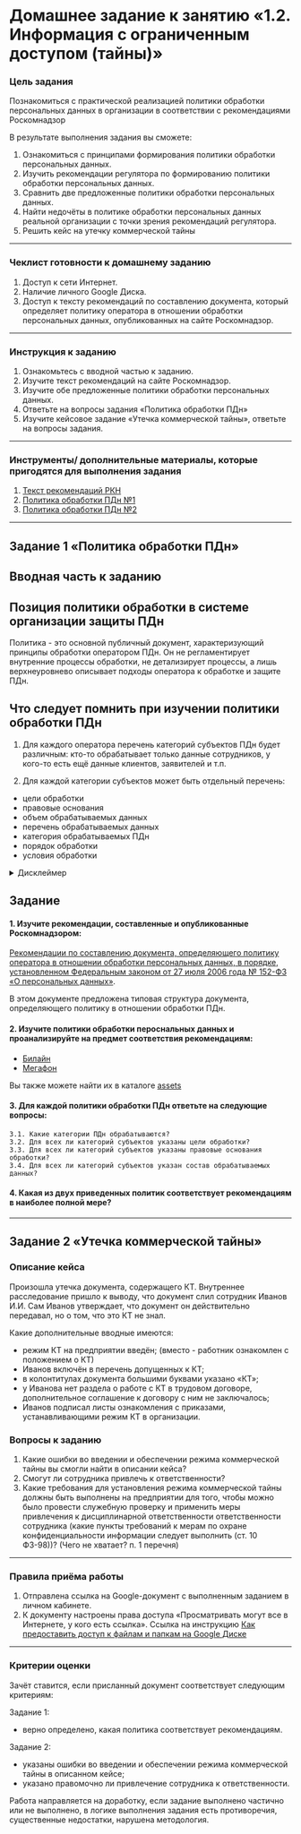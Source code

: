 # Домашнее задание к занятию «1.2. Информация с ограниченным доступом (тайны)»

### Цель задания

Познакомиться с практической реализацией политики обработки персональных данных в организации в соответствии с рекомендациями Роскомнадзор 

В результате выполнения задания вы сможете:

1. Ознакомиться с принципами формирования политики обработки персональных данных.
2. Изучить рекомендации регулятора по формированию политики обработки персональных данных.
3. Сравнить две предложенные политики обработки персональных данных.
4. Найти недочёты в политике обработки персональных данных реальной организации с точки зрения рекомендаций регулятора.
5. Решить кейс на утечку коммерческой тайны

-----

### Чеклист готовности к домашнему заданию

1. Доступ к сети Интернет.
2. Наличие личного Google Диска.
3. Доступ к тексту рекомендаций по составлению документа, который определяет политику оператора в отношении обработки персональных данных, опубликованных на сайте Роскомнадзор.

-----

### Инструкция к заданию

1. Ознакомьтесь с вводной частью к заданию.
2. Изучите текст рекомендаций на сайте Роскомнадзор.
3. Изучите обе предложенные политики обработки персональных данных.
4. Ответьте на вопросы задания «Политика обработки ПДн»
5. Изучите кейсовое задание «Утечка коммерческой тайны», ответьте на вопросы задания.

-----

### Инструменты/ дополнительные материалы, которые пригодятся для выполнения задания


1. [Текст рекомендаций РКН](https://rkn.gov.ru/personal-data/p908/)
1. [Политика обработки ПДн №1](assets/beeline.pdf)
1. [Политика обработки ПДн №2](assets/megafon.pdf)

-----
## Задание 1 «Политика обработки ПДн»

## Вводная часть к заданию

## Позиция политики обработки в системе организации защиты ПДн
Политика - это основной публичный документ, характеризующий принципы обработки оператором ПДн. Он не регламентирует внутренние процессы обработки, не детализирует процессы, а лишь верхнеуровнево описывает подходы оператора к обработке и защите ПДн. 

## Что следует помнить при изучении политики обработки ПДн

1. Для каждого оператора перечень категорий субъектов ПДн будет различным: кто-то обрабатывает только данные сотрудников, у кого-то есть ещё данные клиентов, заявителей и т.п.

2. Для каждой категории субъектов может быть отдельный перечень:
- цели обработки
- правовые основания
- объем обрабатываемых данных
- перечень обрабатываемых данных
- категория обрабатываемых ПДн
- порядок обработки
- условия обработки

<details>
    <summary>Дисклеймер</summary>

* Политики обработки персональных данных приведены здесь исключительно в учебных целях. Они могут быть не в актуальной версии и на сайтах организаций опубликованы более свежие версии. Не следует к ним обращаться в рамках задания, используйте предложенные версии. 

* В рамках задания вы изучите только один документ из многочисленного количества документов, регламентирующих защиты ПДн в организации, а следовательно, не сможете охарактеризовать защиту персональных данных в организации в целом.

 * Опубликованные рекомендации не являются обязательными для исполнения.
</details>

## Задание

#### 1. Изучите рекомендации, составленные и опубликованные Роскомнадзором:
[Рекомендации по составлению документа, определяющего политику оператора в отношении обработки персональных данных, в порядке, установленном Федеральным законом от 27 июля 2006 года № 152-ФЗ «О персональных данных»](https://rkn.gov.ru/personal-data/p908/).

В этом документе предложена типовая структура документа, определяющего политику в отношении обработки ПДн. 


#### 2. Изучите политики обработки пероснальных данных и проанализируйте на предмет соответствия рекомендациям:
 * [Билайн](assets/beeline.pdf)
 * [Мегафон](assets/megafon.pdf)

  Вы также можете найти их в каталоге [assets](assets)


#### 3. Для **каждой** политики обработки ПДн ответьте на следующие вопросы:

    3.1. Какие категории ПДн обрабатываются?
    3.2. Для всех ли категорий субъектов указаны цели обработки?
    3.3. Для всех ли категорий субъектов указаны правовые основания обработки?
    3.4. Для всех ли категорий субъектов указан состав обрабатываемых данных?

#### 4.  Какая из двух приведенных политик соответствует рекомендациям в наиболее полной мере?
    
-----

## Задание 2 «Утечка коммерческой тайны»
### Описание кейса

Произошла утечка документа, содержащего КТ. Внутреннее расследование пришло к выводу, что документ слил сотрудник Иванов И.И. Сам Иванов утверждает, что документ он действительно передавал, но о том, что это КТ не знал.

Какие дополнительные вводные имеются: 
- режим КТ на предприятии введён; (вместо - работник ознакомлен с положением о КТ)
- Иванов включён в перечень допущенных к КТ;
- в колонтитулах документа большими буквами указано «КТ»;
- у Иванова нет раздела о работе с КТ в трудовом договоре, дополнительное соглашение к договору с ним не заключалось;
- Иванов подписал листы ознакомления с приказами, устанавливающими режим КТ в организации.

### Вопросы к заданию
1. Какие ошибки во введении и обеспечении режима коммерческой тайны вы смогли найти в описании кейса?
2. Смогут ли сотрудника привлечь к ответственности?
3. Какие требования для установления режима коммерческой тайны должны быть выполнены на предприятии для того, чтобы можно было провести служебную проверку и применить меры привлечения к дисциплинарной ответственности ответственности сотрудника (какие пункты требований к мерам по охране конфиденциальности информации следует выполнить (ст. 10 ФЗ-98))?
(Чего не хватает? п. 1 перечня)

-----

### Правила приёма работы
1. Отправлена ссылка на Google-документ с выполненным заданием в личном кабинете.
2. К документу настроены права доступа «Просматривать могут все в Интернете, у кого есть ссылка». Ссылка на инструкцию [Как предоставить доступ к файлам и папкам на Google Диске](https://support.google.com/docs/answer/2494822?hl=ru&co=GENIE.Platform%3DDesktop)

-----

### Критерии оценки

Зачёт ставится, если присланный документ соответствует следующим критериям:

Задание 1:
- верно определено, какая политика соответствует рекомендациям.

Задание 2:
- указаны ошибки во введении и обеспечении режима коммерческой тайны в описанном кейсе;
- указано правомочно ли привлечение сотрудника к ответственности.

Работа направляется на доработку, если задание выполнено частично или не выполнено, в логике выполнения задания есть противоречия, существенные недостатки, нарушена методология.

